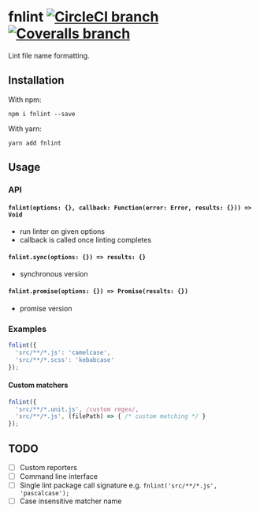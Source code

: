 # fnlint [![CircleCI branch](https://img.shields.io/circleci/project/github/usabilla/fnlint/master.svg?style=flat-square)](https://circleci.com/gh/usabilla/fnlint/tree/master) [![Coveralls branch](https://img.shields.io/coveralls/usabilla/fnlint/master.svg?style=flat-square)](https://coveralls.io/github/usabilla/fnlint?branch=master)
Lint file name formatting.

## Installation

With npm:

```
npm i fnlint --save
```

With yarn:

```
yarn add fnlint 
```

## Usage

### API

#### `fnlint(options: {}, callback: Function(error: Error, results: {})) => Void`
- run linter on given options
- callback is called once linting completes

#### `fnlint.sync(options: {}) => results: {}`
- synchronous version

#### `fnlint.promise(options: {}) => Promise(results: {})`
- promise version

### Examples

```js
fnlint({
  'src/**/*.js': 'camelcase',
  'src/**/*.scss': 'kebabcase'
});
````

#### Custom matchers
```js
fnlint({
  'src/**/*.unit.js', /custom regex/,
  'src/**/*.js', (filePath) => { /* custom matching */ }
});
```

## TODO
- [ ] Custom reporters
- [ ] Command line interface
- [ ] Single lint package call signature e.g. `fnlint('src/**/*.js', 'pascalcase');`
- [ ] Case insensitive matcher name
